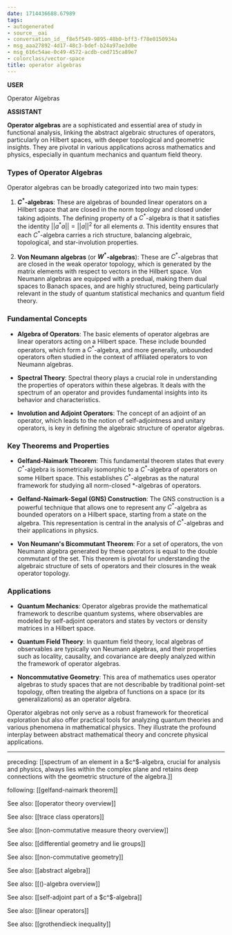 ```yaml
---
date: 1714436688.67989
tags:
- autogenerated
- source__oai
- conversation_id__f8e5f549-9895-48b0-bff3-f78e0150934a
- msg_aaa27892-4d17-48c3-bdef-b24a97ae3d0e
- msg_616c54ae-0c49-4572-acdb-ced715ca89e7
- colorclass/vector-space
title: operator algebras
---
```


**USER**

Operator Algebras


**ASSISTANT**

**Operator algebras** are a sophisticated and essential area of study in functional analysis, linking the abstract algebraic structures of operators, particularly on Hilbert spaces, with deeper topological and geometric insights. They are pivotal in various applications across mathematics and physics, especially in quantum mechanics and quantum field theory.

### Types of Operator Algebras

Operator algebras can be broadly categorized into two main types:

1. **$C^*$-algebras**: These are algebras of bounded linear operators on a Hilbert space that are closed in the norm topology and closed under taking adjoints. The defining property of a $C^*$-algebra is that it satisfies the identity $||a^*a|| = ||a||^2$ for all elements $a$. This identity ensures that each $C^*$-algebra carries a rich structure, balancing algebraic, topological, and star-involution properties.

2. **Von Neumann algebras** (or **$W^*$-algebras**): These are $C^*$-algebras that are closed in the weak operator topology, which is generated by the matrix elements with respect to vectors in the Hilbert space. Von Neumann algebras are equipped with a predual, making them dual spaces to Banach spaces, and are highly structured, being particularly relevant in the study of quantum statistical mechanics and quantum field theory.

### Fundamental Concepts

- **Algebra of Operators**: The basic elements of operator algebras are linear operators acting on a Hilbert space. These include bounded operators, which form a $C^*$-algebra, and more generally, unbounded operators often studied in the context of affiliated operators to von Neumann algebras.

- **Spectral Theory**: Spectral theory plays a crucial role in understanding the properties of operators within these algebras. It deals with the spectrum of an operator and provides fundamental insights into its behavior and characteristics.

- **Involution and Adjoint Operators**: The concept of an adjoint of an operator, which leads to the notion of self-adjointness and unitary operators, is key in defining the algebraic structure of operator algebras.

### Key Theorems and Properties

- **Gelfand-Naimark Theorem**: This fundamental theorem states that every $C^*$-algebra is isometrically isomorphic to a $C^*$-algebra of operators on some Hilbert space. This establishes $C^*$-algebras as the natural framework for studying all norm-closed *-algebras of operators.

- **Gelfand-Naimark-Segal (GNS) Construction**: The GNS construction is a powerful technique that allows one to represent any $C^*$-algebra as bounded operators on a Hilbert space, starting from a state on the algebra. This representation is central in the analysis of $C^*$-algebras and their applications in physics.

- **Von Neumann's Bicommutant Theorem**: For a set of operators, the von Neumann algebra generated by these operators is equal to the double commutant of the set. This theorem is pivotal for understanding the algebraic structure of sets of operators and their closures in the weak operator topology.

### Applications

- **Quantum Mechanics**: Operator algebras provide the mathematical framework to describe quantum systems, where observables are modeled by self-adjoint operators and states by vectors or density matrices in a Hilbert space.

- **Quantum Field Theory**: In quantum field theory, local algebras of observables are typically von Neumann algebras, and their properties such as locality, causality, and covariance are deeply analyzed within the framework of operator algebras.

- **Noncommutative Geometry**: This area of mathematics uses operator algebras to study spaces that are not describable by traditional point-set topology, often treating the algebra of functions on a space (or its generalizations) as an operator algebra.

Operator algebras not only serve as a robust framework for theoretical exploration but also offer practical tools for analyzing quantum theories and various phenomena in mathematical physics. They illustrate the profound interplay between abstract mathematical theory and concrete physical applications.


---

preceding: [[spectrum of an element in a $c^$-algebra, crucial for analysis and physics, always lies within the complex plane and retains deep connections with the geometric structure of the algebra.]]  


following: [[gelfand-naimark theorem]]

See also: [[operator theory overview]]


See also: [[trace class operators]]


See also: [[non-commutative measure theory overview]]


See also: [[differential geometry and lie groups]]


See also: [[non-commutative geometry]]


See also: [[abstract algebra]]


See also: [[()-algebra overview]]


See also: [[self-adjoint part of a $c^$-algebra]]


See also: [[linear operators]]


See also: [[grothendieck inequality]]